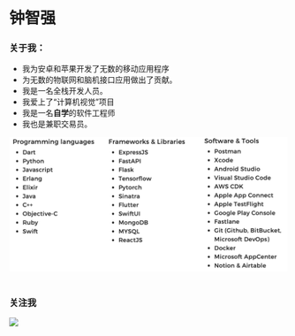 # 钟智强

### 关于我：

- 我为安卓和苹果开发了无数的移动应用程序
- 为无数的物联网和脑机接口应用做出了贡献。
- 我是一名全栈开发人员。
- 我爱上了“计算机视觉”项目
- 我是一名**自学**的软件工程师
- 我也是兼职交易员。

<div align="center">
    <img src="./assets/skillsets.png" >   
</div>

<br>

### 关注我

<div class="column">
    <img src="https://raw.githubusercontent.com/johnmelodyme/johnmelodyme/main/assets/%E6%88%AA%E5%B1%8F2023-04-25%20%E4%B8%8A%E5%8D%881.02.06.png"  >
</div>
